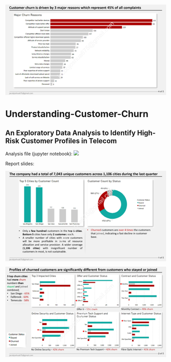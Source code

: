 ![telecom customer churn_4.jpg](https://github.com/jakejosh6751/Understanding-Customer-Churn/blob/main/telecom%20customer%20churn_4.jpg)

# Understanding-Customer-Churn
## An Exploratory Data Analysis to Identify High-Risk Customer Profiles in Telecom

Analysis file (jupyter notebook):
![](https://github.com/jakejosh6751/Understanding-Customer-Churn/blob/main/telecom%20churn%20analysis.ipynb)

Report slides:

![telecom customer churn_1.jpg](https://github.com/jakejosh6751/Understanding-Customer-Churn/blob/main/telecom%20customer%20churn_1.jpg)

![telecom customer churn_2.jpg](https://github.com/jakejosh6751/Understanding-Customer-Churn/blob/main/telecom%20customer%20churn_2.jpg)
